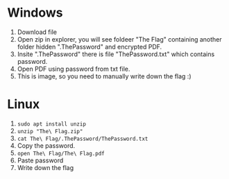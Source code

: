 # Windows
1. Download file
2. Open zip in explorer, you will see foldeer "The Flag" containing another folder hidden ".ThePassword" and encrypted PDF.
3. Insite ".ThePassword" there is file "ThePassword.txt" which contains password.
4. Open PDF using password from txt file.
5. This is image, so you need to manually write down the flag :)

# Linux
1. `sudo apt install unzip`
2. `unzip "The\ Flag.zip"`
3. `cat The\ Flag/.ThePassword/ThePassword.txt`
4. Copy the password.
5. `open The\ Flag/The\ Flag.pdf`
5. Paste password
6. Write down the flag